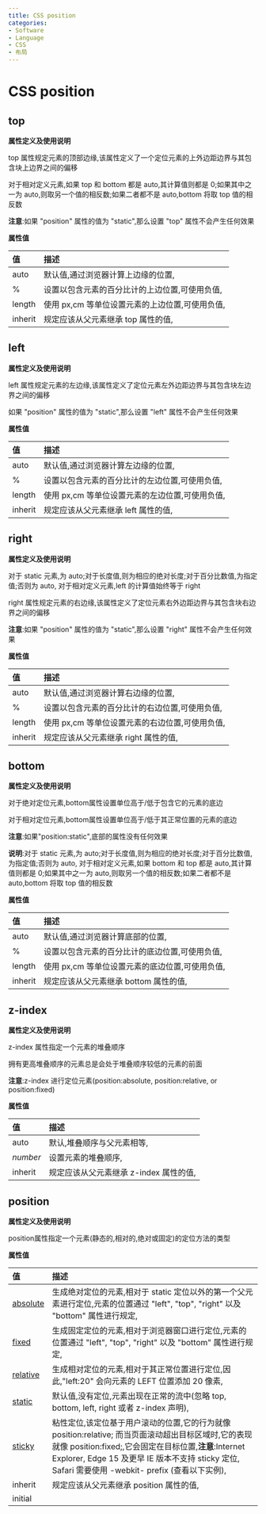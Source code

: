```yaml
---
title: CSS position
categories:
- Software
- Language
- CSS
- 布局
---
```

# CSS position

## top

**属性定义及使用说明**

top 属性规定元素的顶部边缘,该属性定义了一个定位元素的上外边距边界与其包含块上边界之间的偏移

对于相对定义元素,如果 top 和 bottom 都是 auto,其计算值则都是 0;如果其中之一为 auto,则取另一个值的相反数;如果二者都不是 auto,bottom 将取 top 值的相反数

**注意**:如果 "position" 属性的值为 "static",那么设置 "top" 属性不会产生任何效果

**属性值**

| 值      | 描述                                               |
| :------ | :------------------------------------------------- |
| auto    | 默认值,通过浏览器计算上边缘的位置,               |
| %       | 设置以包含元素的百分比计的上边位置,可使用负值,   |
| length  | 使用 px,cm 等单位设置元素的上边位置,可使用负值, |
| inherit | 规定应该从父元素继承 top 属性的值,                |

## left

**属性定义及使用说明**

left 属性规定元素的左边缘,该属性定义了定位元素左外边距边界与其包含块左边界之间的偏移

如果 "position" 属性的值为 "static",那么设置 "left" 属性不会产生任何效果

**属性值**

| 值      | 描述                                               |
| :------ | :------------------------------------------------- |
| auto    | 默认值,通过浏览器计算左边缘的位置,               |
| %       | 设置以包含元素的百分比计的左边位置,可使用负值,   |
| length  | 使用 px,cm 等单位设置元素的左边位置,可使用负值, |
| inherit | 规定应该从父元素继承 left 属性的值,               |

## right

**属性定义及使用说明**

对于 static 元素,为 auto;对于长度值,则为相应的绝对长度;对于百分比数值,为指定值;否则为 auto, 对于相对定义元素,left 的计算值始终等于 right

right 属性规定元素的右边缘,该属性定义了定位元素右外边距边界与其包含块右边界之间的偏移

**注意**:如果 "position" 属性的值为 "static",那么设置 "right" 属性不会产生任何效果

**属性值**

| 值      | 描述                                               |
| :------ | :------------------------------------------------- |
| auto    | 默认值,通过浏览器计算右边缘的位置,               |
| %       | 设置以包含元素的百分比计的右边位置,可使用负值,   |
| length  | 使用 px,cm 等单位设置元素的右边位置,可使用负值, |
| inherit | 规定应该从父元素继承 right 属性的值,              |

## bottom

**属性定义及使用说明**

对于绝对定位元素,bottom属性设置单位高于/低于包含它的元素的底边

对于相对定位元素,bottom属性设置单位高于/低于其正常位置的元素的底边

**注意**:如果"position:static",底部的属性没有任何效果

**说明**:对于 static 元素,为 auto;对于长度值,则为相应的绝对长度;对于百分比数值,为指定值;否则为 auto, 对于相对定义元素,如果 bottom 和 top 都是 auto,其计算值则都是 0;如果其中之一为 auto,则取另一个值的相反数;如果二者都不是 auto,bottom 将取 top 值的相反数

**属性值**

| 值      | 描述                                               |
| :------ | :------------------------------------------------- |
| auto    | 默认值,通过浏览器计算底部的位置,                 |
| %       | 设置以包含元素的百分比计的底边位置,可使用负值,   |
| length  | 使用 px,cm 等单位设置元素的底边位置,可使用负值, |
| inherit | 规定应该从父元素继承 bottom 属性的值,             |

## z-index

**属性定义及使用说明**

z-index 属性指定一个元素的堆叠顺序

拥有更高堆叠顺序的元素总是会处于堆叠顺序较低的元素的前面

**注意**:z-index 进行定位元素(position:absolute, position:relative, or position:fixed)

**属性值**

| 值       | 描述                                    |
| :------- | :-------------------------------------- |
| auto     | 默认,堆叠顺序与父元素相等,            |
| *number* | 设置元素的堆叠顺序,                    |
| inherit  | 规定应该从父元素继承 z-index 属性的值, |

## position

**属性定义及使用说明**

position属性指定一个元素(静态的,相对的,绝对或固定)的定位方法的类型

**属性值**

| 值                                                           | 描述                                                         |
| :----------------------------------------------------------- | :----------------------------------------------------------- |
| [absolute](https://www.runoob.com/css/css-positioning.html#position-absolute) | 生成绝对定位的元素,相对于 static 定位以外的第一个父元素进行定位,元素的位置通过 "left", "top", "right" 以及 "bottom" 属性进行规定, |
| [fixed](https://www.runoob.com/css/css-positioning.html#position-fixed) | 生成固定定位的元素,相对于浏览器窗口进行定位,元素的位置通过 "left", "top", "right" 以及 "bottom" 属性进行规定, |
| [relative](https://www.runoob.com/css/css-positioning.html#position-relative) | 生成相对定位的元素,相对于其正常位置进行定位,因此,"left:20" 会向元素的 LEFT 位置添加 20 像素, |
| [static](https://www.runoob.com/css/css-positioning.html#position-static) | 默认值,没有定位,元素出现在正常的流中(忽略 top, bottom, left, right 或者 z-index 声明), |
| [sticky](https://www.runoob.com/css/css-positioning.html#position-sticky) | 粘性定位,该定位基于用户滚动的位置,它的行为就像 position:relative; 而当页面滚动超出目标区域时,它的表现就像 position:fixed;,它会固定在目标位置,**注意**:Internet Explorer, Edge 15 及更早 IE 版本不支持 sticky 定位, Safari 需要使用 -webkit- prefix (查看以下实例), |
| inherit                                                      | 规定应该从父元素继承 position 属性的值,                     |
| initial                                                      |                                                              |

